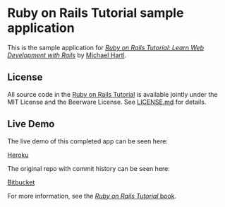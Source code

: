 # Ruby on Rails Tutorial sample application

This is the sample application for
[*Ruby on Rails Tutorial:
Learn Web Development with Rails*](http://www.railstutorial.org/)
by [Michael Hartl](http://www.michaelhartl.com/).

## License

All source code in the [Ruby on Rails Tutorial](http://railstutorial.org/)
is available jointly under the MIT License and the Beerware License. See
[LICENSE.md](LICENSE.md) for details.

## Live Demo

The live demo of this completed app can be seen here:

[Heroku](https://matts-rails-tutorial.herokuapp.com/)

The original repo with commit history can be seen here:

[Bitbucket](https://bitbucket.org/MCatha/sample_app/overview)

For more information, see the
[*Ruby on Rails Tutorial* book](http://www.railstutorial.org/book).
